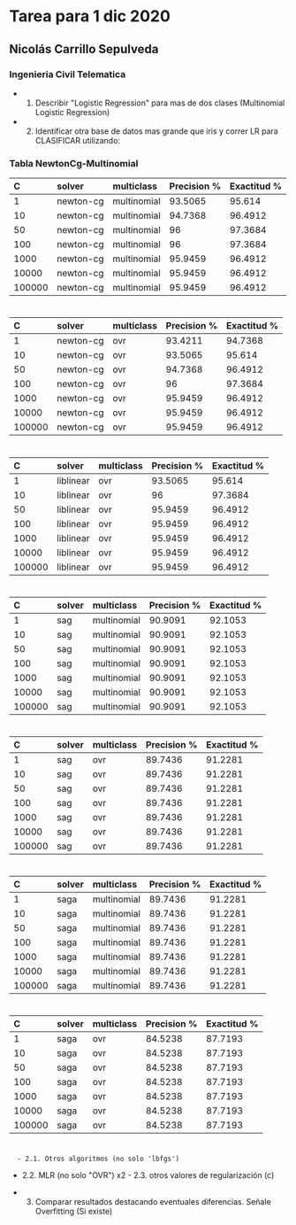# Tarea para 1 dic 2020

## Nicolás Carrillo Sepulveda
### Ingenieria Civil Telematica




- 1. Describir "Logistic Regression" para mas de dos clases (Multinomial Logistic Regression)

- 2. Identificar otra base de datos mas grande que iris y correr LR para CLASIFICAR utilizando:


### **Tabla NewtonCg-Multinomial** 
| **C** | **solver** | **multiclass**   |  **Precision %** | **Exactitud %** | 
| :------- | :------- | :------- | :------- | :------- |
|      1 | newton-cg | multinomial   |      93.5065 |      95.614  |
|     10 | newton-cg | multinomial   |      94.7368 |      96.4912 |
|     50 | newton-cg | multinomial   |      96      |      97.3684 |
|    100 | newton-cg | multinomial   |      96      |      97.3684 |
|   1000 | newton-cg | multinomial   |      95.9459 |      96.4912 |
|  10000 | newton-cg | multinomial   |      95.9459 |      96.4912 |
| 100000 | newton-cg | multinomial   |      95.9459 |      96.4912 |
#
| **C** | **solver** | **multiclass**   |  **Precision %** | **Exactitud %** |
| :------- | :------- | :------- | :------- | :------- |
|      1 | newton-cg | ovr           |      93.4211 |      94.7368 |
|     10 | newton-cg | ovr           |      93.5065 |      95.614  |
|     50 | newton-cg | ovr           |      94.7368 |      96.4912 |
|    100 | newton-cg | ovr           |      96      |      97.3684 |
|   1000 | newton-cg | ovr           |      95.9459 |      96.4912 |
|  10000 | newton-cg | ovr           |      95.9459 |      96.4912 |
| 100000 | newton-cg | ovr           |      95.9459 |      96.4912 |
#
| **C** | **solver** | **multiclass**   |  **Precision %** | **Exactitud %** |
| :------- | :------- | :------- | :------- | :------- |
|      1 | liblinear | ovr           |      93.5065 |      95.614  |
|     10 | liblinear | ovr           |      96      |      97.3684 |
|     50 | liblinear | ovr           |      95.9459 |      96.4912 |
|    100 | liblinear | ovr           |      95.9459 |      96.4912 |
|   1000 | liblinear | ovr           |      95.9459 |      96.4912 |
|  10000 | liblinear | ovr           |      95.9459 |      96.4912 |
| 100000 | liblinear | ovr           |      95.9459 |      96.4912 |
#
| **C** | **solver** | **multiclass**   |  **Precision %** | **Exactitud %** |
| :------- | :------- | :------- | :------- | :------- |
|      1 | sag       | multinomial   |      90.9091 |      92.1053 |
|     10 | sag       | multinomial   |      90.9091 |      92.1053 |
|     50 | sag       | multinomial   |      90.9091 |      92.1053 |
|    100 | sag       | multinomial   |      90.9091 |      92.1053 |
|   1000 | sag       | multinomial   |      90.9091 |      92.1053 |
|  10000 | sag       | multinomial   |      90.9091 |      92.1053 |
| 100000 | sag       | multinomial   |      90.9091 |      92.1053 |
#
| **C** | **solver** | **multiclass**   |  **Precision %** | **Exactitud %** |
| :------- | :------- | :------- | :------- | :------- |
|      1 | sag       | ovr           |      89.7436 |      91.2281 |
|     10 | sag       | ovr           |      89.7436 |      91.2281 |
|     50 | sag       | ovr           |      89.7436 |      91.2281 |
|    100 | sag       | ovr           |      89.7436 |      91.2281 |
|   1000 | sag       | ovr           |      89.7436 |      91.2281 |
|  10000 | sag       | ovr           |      89.7436 |      91.2281 |
| 100000 | sag       | ovr           |      89.7436 |      91.2281 |
#
| **C** | **solver** | **multiclass**   |  **Precision %** | **Exactitud %** |
| :------- | :------- | :------- | :------- | :------- |
|      1 | saga      | multinomial   |      89.7436 |      91.2281 |
|     10 | saga      | multinomial   |      89.7436 |      91.2281 |
|     50 | saga      | multinomial   |      89.7436 |      91.2281 |
|    100 | saga      | multinomial   |      89.7436 |      91.2281 |
|   1000 | saga      | multinomial   |      89.7436 |      91.2281 |
|  10000 | saga      | multinomial   |      89.7436 |      91.2281 |
| 100000 | saga      | multinomial   |      89.7436 |      91.2281 |
#
| **C** | **solver** | **multiclass**   |  **Precision %** | **Exactitud %** |
| :------- | :------- | :------- | :------- | :------- |
|      1 | saga      | ovr           |      84.5238 |      87.7193 |
|     10 | saga      | ovr           |      84.5238 |      87.7193 |
|     50 | saga      | ovr           |      84.5238 |      87.7193 |
|    100 | saga      | ovr           |      84.5238 |      87.7193 |
|   1000 | saga      | ovr           |      84.5238 |      87.7193 |
|  10000 | saga      | ovr           |      84.5238 |      87.7193 |
| 100000 | saga      | ovr           |      84.5238 |      87.7193 |
#
      - 2.1. Otros algoritmos (no solo 'lbfgs')
 - 2.2. MLR  (no solo "OVR") x2
        - 2.3. otros valores de regularización (c)

- 3. Comparar resultados destacando eventuales diferencias. Señale Overfitting (Si existe)